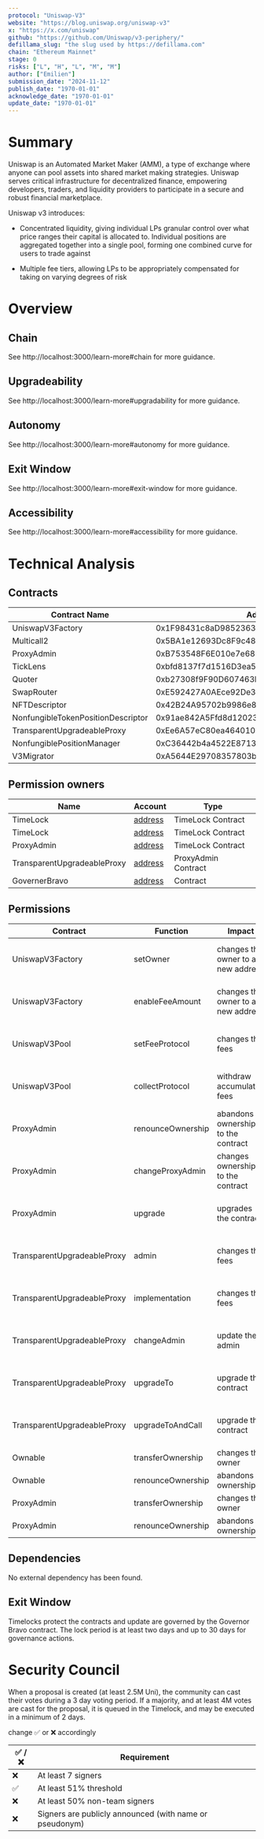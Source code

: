 ```yaml
---
protocol: "Uniswap-V3"
website: "https://blog.uniswap.org/uniswap-v3"
x: "https://x.com/uniswap"
github: "https://github.com/Uniswap/v3-periphery/"
defillama_slug: "the slug used by https://defillama.com"
chain: "Ethereum Mainnet"
stage: 0
risks: ["L", "H", "L", "M", "M"]
author: ["Emilien"]
submission_date: "2024-11-12"
publish_date: "1970-01-01"
acknowledge_date: "1970-01-01"
update_date: "1970-01-01"
---
```


# Summary

Uniswap is an Automated Market Maker (AMM), a type of exchange where anyone can pool assets into shared market making strategies.
Uniswap serves critical infrastructure for decentralized finance, empowering developers, traders, and liquidity providers to participate in a secure and robust financial marketplace.

Uniswap v3 introduces:

- Concentrated liquidity, giving individual LPs granular control over what price ranges their capital is allocated to. Individual positions are aggregated together into a single pool, forming one combined curve for users to trade against

- Multiple fee tiers, allowing LPs to be appropriately compensated for taking on varying degrees of risk

# Overview

## Chain

See http://localhost:3000/learn-more#chain for more guidance.

## Upgradeability

See http://localhost:3000/learn-more#upgradability for more guidance.

## Autonomy

See http://localhost:3000/learn-more#autonomy for more guidance.

## Exit Window

See http://localhost:3000/learn-more#exit-window for more guidance.

## Accessibility

See http://localhost:3000/learn-more#accessibility for more guidance.

# Technical Analysis

## Contracts

| Contract Name                      | Address                                    |
| ---------------------------------- | ------------------------------------------ |
| UniswapV3Factory                   | 0x1F98431c8aD98523631AE4a59f267346ea31F984 |
| Multicall2                         | 0x5BA1e12693Dc8F9c48aAD8770482f4739bEeD696 |
| ProxyAdmin                         | 0xB753548F6E010e7e680BA186F9Ca1BdAB2E90cf2 |
| TickLens                           | 0xbfd8137f7d1516D3ea5cA83523914859ec47F573 |
| Quoter                             | 0xb27308f9F90D607463bb33eA1BeBb41C27CE5AB6 |
| SwapRouter                         | 0xE592427A0AEce92De3Edee1F18E0157C05861564 |
| NFTDescriptor                      | 0x42B24A95702b9986e82d421cC3568932790A48Ec |
| NonfungibleTokenPositionDescriptor | 0x91ae842A5Ffd8d12023116943e72A606179294f3 |
| TransparentUpgradeableProxy        | 0xEe6A57eC80ea46401049E92587E52f5Ec1c24785 |
| NonfungiblePositionManager         | 0xC36442b4a4522E871399CD717aBDD847Ab11FE88 |
| V3Migrator                         | 0xA5644E29708357803b5A882D272c41cC0dF92B34 |

## Permission owners

| Name                        | Account                                                                            | Type                |
| --------------------------- | ---------------------------------------------------------------------------------- | ------------------- |
| TimeLock                    | [address](https://etherscan.io/address/0x1a9C8182C09F50C8318d769245beA52c32BE35BC) | TimeLock Contract   |
| TimeLock                    | [address](https://etherscan.io/address/0x1a9C8182C09F50C8318d769245beA52c32BE35BC) | TimeLock Contract   |
| ProxyAdmin                  | [address](https://etherscan.io/address/0x1a9C8182C09F50C8318d769245beA52c32BE35BC) | TimeLock Contract   |
| TransparentUpgradeableProxy | [address](https://etherscan.io/address/0xB753548F6E010e7e680BA186F9Ca1BdAB2E90cf2) | ProxyAdmin Contract |
| GovernerBravo               | [address](https://etherscan.io/address/0x408ED6354d4973f66138C91495F2f2FCbd8724C3) | Contract            |

## Permissions

| Contract                    | Function          | Impact                             | Owner                                |
| --------------------------- | ----------------- | ---------------------------------- | ------------------------------------ |
| UniswapV3Factory            | setOwner          | changes the owner to a new address | TimeLock contract (Governor Bravo)   |
| UniswapV3Factory            | enableFeeAmount   | changes the owner to a new address | TimeLock contract (Governor Bravo)   |
| UniswapV3Pool               | setFeeProtocol    | changes the fees                   | TimeLock contract (Governor Bravo)   |
| UniswapV3Pool               | collectProtocol   | withdraw accumulated fees          | TimeLock contract (Governor Bravo)   |
| ProxyAdmin                  | renounceOwnership | abandons ownership to the contract | TimeLock contract (Governor Bravo)   |
| ProxyAdmin                  | changeProxyAdmin  | changes ownership to the contract  | TimeLock contract (Governor Bravo)   |
| ProxyAdmin                  | upgrade           | upgrades the contract              | TimeLock contract (Governor Bravo)   |
| TransparentUpgradeableProxy | admin             | changes the fees                   | ProxyAdmin Contract (Governor Bravo) |
| TransparentUpgradeableProxy | implementation    | changes the fees                   | ProxyAdmin Contract (Governor Bravo) |
| TransparentUpgradeableProxy | changeAdmin       | update the admin                   | ProxyAdmin Contract (Governor Bravo) |
| TransparentUpgradeableProxy | upgradeTo         | upgrade the contract               | ProxyAdmin Contract (Governor Bravo) |
| TransparentUpgradeableProxy | upgradeToAndCall  | upgrade the contract               | ProxyAdmin Contract (Governor Bravo) |
| Ownable                     | transferOwnership | changes the owner                  | 0x0                                  |
| Ownable                     | renounceOwnership | abandons ownership                 | 0x0                                  |
| ProxyAdmin                  | transferOwnership | changes the owner                  | 0x0                                  |
| ProxyAdmin                  | renounceOwnership | abandons ownership                 | 0x0                                  |

## Dependencies

No external dependency has been found.

## Exit Window

Timelocks protect the contracts and update are governed by the Governor Bravo contract. The lock period is at least two days and up to 30 days
for governance actions.

# Security Council

When a proposal is created (at least 2.5M Uni), the community can cast their votes during a 3 day voting period. If a majority, and at least 4M votes are cast for the proposal, it is queued in the Timelock, and may be executed in a minimum of 2 days.

change ✅ or ❌ accordingly

| ✅ /❌ | Requirement                                             |
| ------ | ------------------------------------------------------- |
| ❌     | At least 7 signers                                      |
| ✅     | At least 51% threshold                                  |
| ❌     | At least 50% non-team signers                           |
| ❌     | Signers are publicly announced (with name or pseudonym) |

